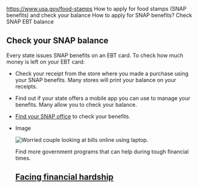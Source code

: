 

https://www.usa.gov/food-stamps
How to apply for food stamps (SNAP benefits) and check your balance
How to apply for SNAP benefits?
Check SNAP EBT balance

**Check your SNAP balance**
---------------------------

Every state issues SNAP benefits on an EBT card. To check how much money is left on your EBT card:

* Check your receipt from the store where you made a purchase using your SNAP benefits. Many stores will print your balance on your receipts.
* Find out if your state offers a mobile app you can use to manage your benefits. Many allow you to check your balance.
* [Find your SNAP office](https://www.fns.usda.gov/snap/state-directory)
  to check your benefits.

* Image

  ![Worried couple looking at bills online using laptop.](https://www.usa.gov/s3/files/styles/large/public/2023-01/Banner_img_Life_FInancial_hardship_en.png?itok=Nx2JnK1W)

  Find more government programs that can help during tough financial times.

  [Facing financial hardship](https://www.usa.gov/financial-hardship)
  ------------------------------------------------
